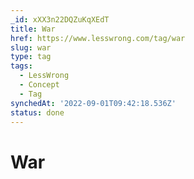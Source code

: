 ```yaml
---
_id: xXX3n22DQZuKqXEdT
title: War
href: https://www.lesswrong.com/tag/war
slug: war
type: tag
tags:
  - LessWrong
  - Concept
  - Tag
synchedAt: '2022-09-01T09:42:18.536Z'
status: done
---
```


# War
